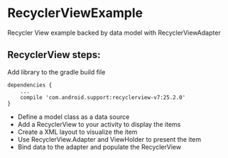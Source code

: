# RecyclerViewExample
Recycler View example backed by data model with RecyclerViewAdapter 

## RecyclerView steps:

Add library to the gradle build file

```
dependencies {
    ...
    compile 'com.android.support:recyclerview-v7:25.2.0'
}
```

* Define a model class as a data source
* Add a RecyclerView to your activity to display the items
* Create a XML layout to visualize the item
* Use RecyclerView.Adapter and ViewHolder to present the item
* Bind data to the adapter and populate the RecyclerView


